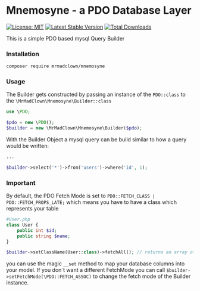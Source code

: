 # Mnemosyne - a PDO Database Layer

[![License: MIT](https://img.shields.io/badge/License-MIT-green.svg)](https://opensource.org/licenses/MIT)
[![Latest Stable Version](https://poser.pugx.org/mrmadclown/mnemosyne/v/stable.svg)](https://packagist.org/packages/mrmadclown/mnemosyne)
[![Total Downloads](https://poser.pugx.org/mrmadclown/mnemosyne/downloads)](https://packagist.org/packages/mrmadclown/mnemosyne)

This is a simple PDO based mysql Query Builder

### Installation

```bash
composer require mrmadclown/mnemosyne
```

### Usage

The Builder gets constructed by passing an instance of the ```PDO::class``` to
the ```\MrMadClown\Mnemosyne\Builder::class```

```php
use \PDO;

$pdo = new \PDO();
$builder = new \MrMadClown\Mnemosyne\Builder($pdo);
```

With the Builder Object a mysql query can be build similar to how a query would be written:

```php
...

$builder->select('*')->from('users')->where('id', 1);
```

### Important

By default, the PDO Fetch Mode is set to ```PDO::FETCH_CLASS | PDO::FETCH_PROPS_LATE;``` which means you have to have a
class which represents your table

```php
#User.php
class User {
    public int $id;
    public string $name;
}

$builder->setClassName(User::class)->fetchAll(); // returns an array of Users
```

you can use the magic ``__set`` method to map your database columns into your model.
If you don`t want a different FetchMode you can call ```$builder->setFetchMode(\PDO::FETCH_ASSOC)```
to change the fetch mode of the Builder instance.
